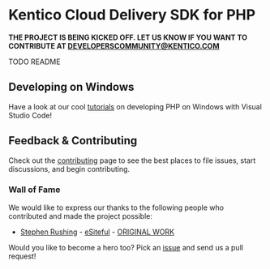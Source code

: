 # Kentico Cloud Delivery SDK for PHP

**THE PROJECT IS BEING KICKED OFF. LET US KNOW IF YOU WANT TO CONTRIBUTE AT DEVELOPERSCOMMUNITY@KENTICO.COM**

TODO README

## Developing on Windows
Have a look at our cool [tutorials](https://github.com/Kentico/delivery-sdk-php/wiki) on developing PHP on Windows with Visual Studio Code!

## Feedback & Contributing

Check out the [contributing](https://github.com/Kentico/delivery-sdk-php/blob/master/CONTRIBUTING.md) page to see the best places to file issues, start discussions, and begin contributing.

### Wall of Fame
We would like to express our thanks to the following people who contributed and made the project possible:

- [Stephen Rushing](https://github.com/stephenr85/) - [eSiteful](http://www.esiteful.com/home) - [ORIGINAL WORK](https://github.com/stephenr85/KenticoCloud.Deliver.PHP)

Would you like to become a hero too? Pick an [issue](https://github.com/Kentico/delivery-sdk-php/issues) and send us a pull request!
